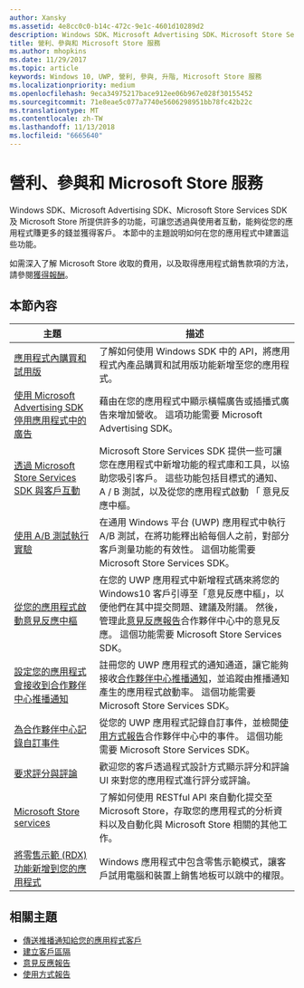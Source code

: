 ```yaml
---
author: Xansky
ms.assetid: 4e8cc0c0-b14c-472c-9e1c-4601d10289d2
description: Windows SDK、Microsoft Advertising SDK、Microsoft Store Services SDK 及 Microsoft Store 提供許多功能，可讓您透過應用程式賺更多的錢，並讓客戶透過吸引您的使用者來獲利。
title: 營利、參與和 Microsoft Store 服務
ms.author: mhopkins
ms.date: 11/29/2017
ms.topic: article
keywords: Windows 10, UWP, 營利, 參與, 升階, Microsoft Store 服務
ms.localizationpriority: medium
ms.openlocfilehash: 9eca34975217bace912ee06b967e028f30155452
ms.sourcegitcommit: 71e8eae5c077a7740e5606298951bb78fc42b22c
ms.translationtype: MT
ms.contentlocale: zh-TW
ms.lasthandoff: 11/13/2018
ms.locfileid: "6665640"
---
```

# <a name="monetization-engagement-and-store-services"></a>營利、參與和 Microsoft Store 服務

Windows SDK、Microsoft Advertising SDK、Microsoft Store Services SDK 及 Microsoft Store 所提供許多的功能，可讓您透過與使用者互動，能夠從您的應用程式賺更多的錢並獲得客戶。 本節中的主題說明如何在您的應用程式中建置這些功能。

如需深入了解 Microsoft Store 收取的費用，以及取得應用程式銷售款項的方法，請參閱[獲得報酬](../publish/getting-paid-apps.md)。

## <a name="in-this-section"></a>本節內容

| 主題                | 描述                 |
|--------------------|-----------------------------|
| [應用程式內購買和試用版](in-app-purchases-and-trials.md)      | 了解如何使用 Windows SDK 中的 API，將應用程式內產品購買和試用版功能新增至您的應用程式。  |
| [使用 Microsoft Advertising SDK 停用應用程式中的廣告](display-ads-in-your-app.md)      |   藉由在您的應用程式中顯示橫幅廣告或插播式廣告來增加營收。 這項功能需要 Microsoft Advertising SDK。 |
| [透過 Microsoft Store Services SDK 與客戶互動](microsoft-store-services-sdk.md)      | Microsoft Store Services SDK 提供一些可讓您在應用程式中新增功能的程式庫和工具，以協助您吸引客戶。 這些功能包括目標式的通知、 A / B 測試，以及從您的應用程式啟動 「 意見反應中樞。 |
| [使用 A/B 測試執行實驗](run-app-experiments-with-a-b-testing.md)      |   在通用 Windows 平台 (UWP) 應用程式中執行 A/B 測試，在將功能釋出給每個人之前，對部分客戶測量功能的有效性。 這個功能需要 Microsoft Store Services SDK。  |
| [從您的應用程式啟動意見反應中樞](launch-feedback-hub-from-your-app.md)      |   在您的 UWP 應用程式中新增程式碼來將您的 Windows10 客戶引導至「意見反應中樞」，以便他們在其中提交問題、建議及附議。 然後，管理此[意見反應報告](../publish/feedback-report.md)合作夥伴中心中的意見反應。 這個功能需要 Microsoft Store Services SDK。   |
| [設定您的應用程式會接收到合作夥伴中心推播通知](configure-your-app-to-receive-dev-center-notifications.md)  |  註冊您的 UWP 應用程式的通知通道，讓它能夠接收[合作夥伴中心推播通知](../publish/send-push-notifications-to-your-apps-customers.md)，並追蹤由推播通知產生的應用程式啟動率。 這個功能需要 Microsoft Store Services SDK。  |
| [為合作夥伴中心記錄自訂事件](log-custom-events-for-dev-center.md)  | 從您的 UWP 應用程式記錄自訂事件，並檢閱[使用方式報告](../publish/usage-report.md)合作夥伴中心中的事件。 這個功能需要 Microsoft Store Services SDK。 |
| [要求評分與評論](request-ratings-and-reviews.md) |  歡迎您的客戶透過程式設計方式顯示評分和評論 UI 來對您的應用程式進行評分或評論。  |
| [Microsoft Store services](using-windows-store-services.md)    |  了解如何使用 RESTful API 來自動化提交至 Microsoft Store，存取您的應用程式的分析資料以及自動化與 Microsoft Store 相關的其他工作。    |
| [將零售示範 (RDX) 功能新增到您的應用程式](retail-demo-experience.md)        |  Windows 應用程式中包含零售示範模式，讓客戶試用電腦和裝置上銷售地板可以跳中的權限。  |

## <a name="related-topics"></a>相關主題

* [傳送推播通知給您的應用程式客戶](../publish/send-push-notifications-to-your-apps-customers.md)
* [建立客戶區隔](../publish/create-customer-segments.md)
* [意見反應報告](../publish/feedback-report.md)
* [使用方式報告](../publish/usage-report.md)

